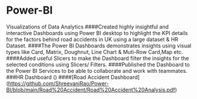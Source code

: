 # Power-BI
Visualizations of Data Analytics
####Created highly insightful and interactive Dashboards using Power BI desktop to highlight the KPI details for the factors behind road accidents in UK using a large dataset & HR Dataset.
####The Power BI Dashboards demonstrates insights using visual types like Card, Matrix, Doughnut, Line Chart & Muti-Row Card,Map etc.
####Added useful Slicers to make the Dashboard filter the insights for the selected conditions using Slicers/ Filters.
####Published the Dashboard to the Power BI Services to be able to collaborate and work with teammates.
###HR Dashboard ()
####[Road Accident Dashboard] (https://github.com/ShreevaniRao/Power-BI/blob/main/Road%20Accident/Road%20Accident%20Analysis.pdf)


